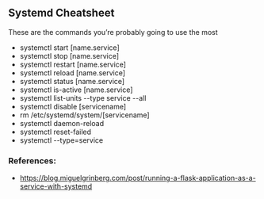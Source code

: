 ## Systemd Cheatsheet
These are the commands you’re probably going to use the most
- systemctl start [name.service]
- systemctl stop [name.service]
- systemctl restart [name.service]
- systemctl reload [name.service]
- systemctl status [name.service]
- systemctl is-active [name.service]
- systemctl list-units --type service --all
- systemctl disable [servicename]
- rm /etc/systemd/system/[servicename]
- systemctl daemon-reload
- systemctl reset-failed
- systemctl --type=service

### References:
- https://blog.miguelgrinberg.com/post/running-a-flask-application-as-a-service-with-systemd
